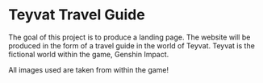 # Teyvat Travel Guide
The goal of this project is to produce a landing page. The
website will be produced in the form of a travel guide in the world
of Teyvat. Teyvat is the fictional world within the game, Genshin Impact.

All images used are taken from within the game!